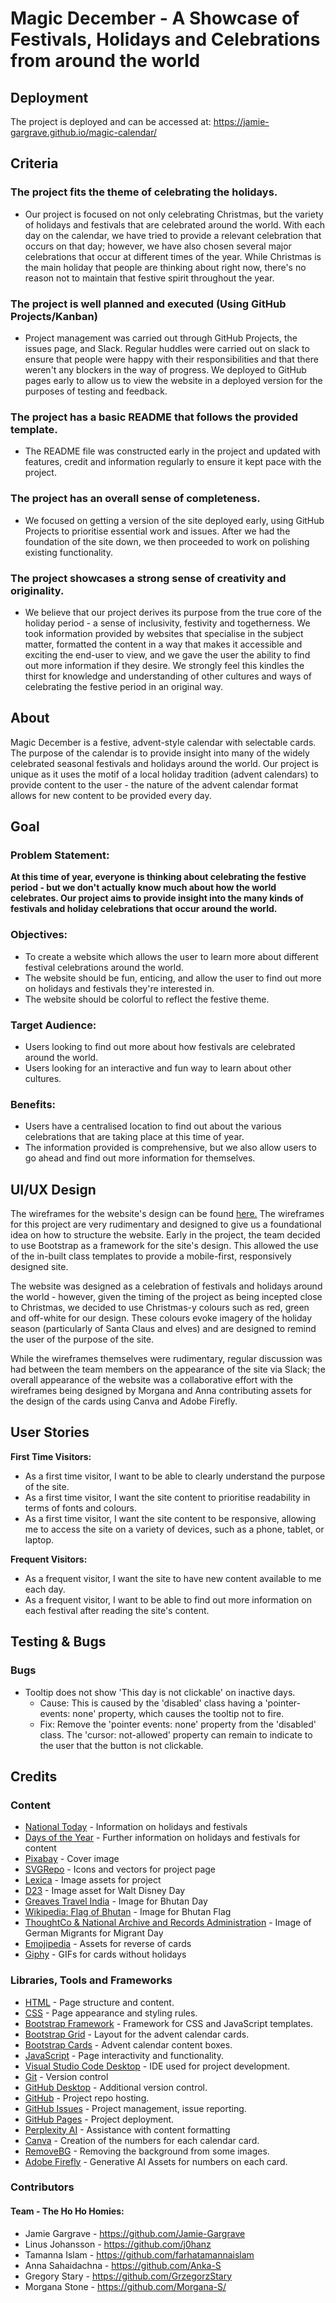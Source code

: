 # Magic December - A Showcase of Festivals, Holidays and Celebrations from around the world
<!-- Add image of responsive design showcase here -->
## Deployment
The project is deployed and can be accessed at: https://jamie-gargrave.github.io/magic-calendar/
## Criteria
### The project fits the theme of celebrating the holidays.
- Our project is focused on not only celebrating Christmas, but the variety of holidays and festivals that are celebrated around the world. With each day on the calendar, we have tried to provide a relevant celebration that occurs on that day; however, we have also chosen several major celebrations that occur at different times of the year. While Christmas is the main holiday that people are thinking about right now, there's no reason not to maintain that festive spirit throughout the year. 
### The project is well planned and executed (Using GitHub Projects/Kanban)
- Project management was carried out through GitHub Projects, the issues page, and Slack. Regular huddles were carried out on slack to ensure that people were happy with their responsibilities and that there weren't any blockers in the way of progress. We deployed to GitHub pages early to allow us to view the website in a deployed version for the purposes of testing and feedback.
### The project has a basic README that follows the provided template.
- The README file was constructed early in the project and updated with features, credit and information regularly to ensure it kept pace with the project. 

### The project has an overall sense of completeness.
- We focused on getting a version of the site deployed early, using GitHub Projects to prioritise essential work and issues. After we had the foundation of the site down, we then proceeded to work on polishing existing functionality.

### The project showcases a strong sense of creativity and originality.
- We believe that our project derives its purpose from the true core of the holiday period - a sense of inclusivity, festivity and togetherness. We took information provided by websites that specialise in the subject matter, formatted the content in a way that makes it accessible and exciting the end-user to view, and we gave the user the ability to find out more information if they desire. We strongly feel this kindles the thirst for knowledge and understanding of other cultures and ways of celebrating the festive period in an original way.

## About
Magic December is a festive, advent-style calendar with selectable cards. 
The purpose of the calendar is to provide insight into many of the widely celebrated seasonal festivals and holidays around the world. 
Our project is unique as it uses the motif of a local holiday tradition (advent calendars) to provide content to the user - the nature of the advent calendar format allows for new content to be provided every day.

## Goal
### Problem Statement:
**At this time of year, everyone is thinking about celebrating the festive period - but we don't actually know much about how the world celebrates. Our project aims to provide insight into the many kinds of festivals and holiday celebrations that occur around the world.**

### Objectives:
- To create a website which allows the user to learn more about different festival celebrations around the world.
- The website should be fun, enticing, and allow the user to find out more on holidays and festivals they're interested in.
- The website should be colorful to reflect the festive theme.

### Target Audience:
- Users looking to find out more about how festivals are celebrated around the world.
- Users looking for an interactive and fun way to learn about other cultures.

### Benefits:
- Users have a centralised location to find out about the various celebrations that are taking place at this time of year.
- The information provided is comprehensive, but we also allow users to go ahead and find out more information for themselves. 

## UI/UX Design
The wireframes for the website's design can be found [here.](/documentation/wireframes/magic-calendar.pdf)
The wireframes for this project are very rudimentary and designed to give us a foundational idea on how to structure the website. 
Early in the project, the team decided to use Bootstrap as a framework for the site's design. 
This allowed the use of the in-built class templates to provide a mobile-first, responsively designed site. 

The website was designed as a celebration of festivals and holidays around the world - however, given the timing of the project as being incepted close to  Christmas, we decided to use Christmas-y colours such as red, green and off-white for our design.
These colours evoke imagery of the holiday season (particularly of Santa Claus and elves) and are designed to remind the user of the purpose of the site.

While the wireframes themselves were rudimentary, regular discussion was had between the team members on the appearance of the site via Slack; the overall appearance of the website was a collaborative effort with the wireframes being designed by Morgana and Anna contributing assets for the design of the cards using Canva and Adobe Firefly.
## User Stories
**First Time Visitors:**
- As a first time visitor, I want to be able to clearly understand the purpose of the site.
- As a first time visitor, I want the site content to prioritise readability in terms of fonts and colours.
- As a first time visitor, I want the site content to be responsive, allowing me to access the site on a variety of devices, such as a phone, tablet, or laptop.

**Frequent Visitors:**
- As a frequent visitor, I want the site to have new content available to me each day.
- As a frequent visitor, I want to be able to find out more information on each festival after reading the site's content.

## Testing & Bugs

### Bugs
- Tooltip does not show 'This day is not clickable' on inactive days. 
    - Cause: This is caused by the 'disabled' class having a 'pointer-events: none' property, which causes the tooltip not to fire.
    - Fix: Remove the 'pointer events: none' property from the 'disabled' class. The 'cursor: not-allowed' property can remain to indicate to the user that the button is not clickable.

## Credits

### Content
- [National Today](https://nationaltoday.com/) - Information on holidays and festivals
- [Days of the Year](https://www.daysoftheyear.com/) - Further information on holidays and festivals for content
- [Pixabay](https://pixabay.com/) - Cover image
- [SVGRepo](https://www.svgrepo.com/) - Icons and vectors for project page
- [Lexica](https://lexica.art/) - Image assets for project
- [D23](https://d23.com/about-walt-disney/) - Image asset for Walt Disney Day
- [Greaves Travel India](https://www.greavesindia.co.uk/these-are-the-most-beautiful-sights-in-bhutan/) - Image for Bhutan Day
- [Wikipedia: Flag of Bhutan](https://en.wikipedia.org/wiki/Flag_of_Bhutan#/media/File:Flag_of_Bhutan.svg) - Image for Bhutan Flag
- [ThoughtCo & National Archive and Records Administration](https://www.thoughtco.com/germans-to-america-1421984) - Image of German Migrants for Migrant Day
- [Emojipedia](https://emojipedia.org/) - Assets for reverse of cards
- [Giphy](https://giphy.com/) - GIFs for cards without holidays

### Libraries, Tools and Frameworks

- [HTML](https://developer.mozilla.org/en-US/docs/Web/HTML) - Page structure and content.
- [CSS](https://developer.mozilla.org/en-US/docs/Web/CSS) - Page appearance and styling rules.
- [Bootstrap Framework](https://getbootstrap.com/docs/5.3/getting-started/introduction/) - Framework for CSS and JavaScript templates.
- [Bootstrap Grid](https://getbootstrap.com/docs/5.3/layout/grid/#example) - Layout for the advent calendar cards.
- [Bootstrap Cards](https://getbootstrap.com/docs/5.3/components/card/#about) - Advent calendar content boxes.
- [JavaScript](https://developer.mozilla.org/en-US/docs/Web/JavaScript) -  Page interactivity and functionality.
- [Visual Studio Code Desktop](https://code.visualstudio.com/) - IDE used for project development.
- [Git](https://git-scm.com/) - Version control
- [GitHub Desktop](https://desktop.github.com/download/) - Additional version control.
- [GitHub](https://github.com/) - Project repo hosting.
- [GitHub Issues](https://github.com/features/issues) - Project management, issue reporting.
- [GitHub Pages](https://pages.github.com/) - Project deployment.
- [Perplexity AI](https://www.perplexity.ai/) - Assistance with content formatting
- [Canva](https://www.canva.com/en_gb/) - Creation of the numbers for each calendar card.
- [RemoveBG](https://www.remove.bg/) - Removing the background from some images.
- [Adobe Firefly](https://www.adobe.com/uk/products/firefly.html) - Generative AI Assets for numbers on each card.

### Contributors
#### Team - The Ho Ho Homies:
- Jamie Gargrave - https://github.com/Jamie-Gargrave
- Linus Johansson - https://github.com/j0hanz
- Tamanna Islam - https://github.com/farhatamannaislam
- Anna Sahaidachna - https://github.com/Anka-S
- Gregory Stary - https://github.com/GrzegorzStary
- Morgana Stone - https://github.com/Morgana-S/